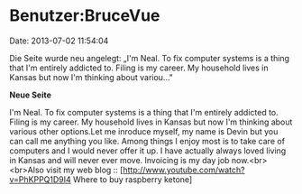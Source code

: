 Benutzer:BruceVue
=================

Date: 2013-07-02 11:54:04

Die Seite wurde neu angelegt: „I\'m Neal. To fix computer systems is a
thing that I\'m entirely addicted to. Filing is my career. My household
lives in Kansas but now I\'m thinking about variou..."

**Neue Seite**

<div>

I\'m Neal. To fix computer systems is a thing that I\'m entirely
addicted to. Filing is my career. My household lives in Kansas but now
I\'m thinking about various other options.Let me inroduce myself, my
name is Devin but you can call me anything you like. Among things I
enjoy most is to take care of computers and I would never offer it up. I
have actually always loved living in Kansas and will never ever move.
Invoicing is my day job now.\<br\>\<br\>Also visit my web blog ::
\[http://www.youtube.com/watch?v=PhKPPQ1D9I4 Where to buy raspberry
ketone\]

</div>
